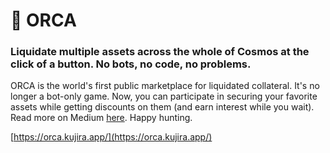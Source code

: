 # 🐬 ORCA

### Liquidate multiple assets across the whole of Cosmos at the click of a button. No bots, no code, no problems.

ORCA is the world's first public marketplace for liquidated collateral. It's no longer a bot-only game. Now, you can participate in securing your favorite assets while getting discounts on them (and earn interest while you wait). Read more on Medium [here](https://medium.com/team-kujira/testnet-usk-minting-orca-liquidation-bids-4f1215e9677b). Happy hunting.

[https://orca.kujira.app/](https://orca.kujira.app/)
